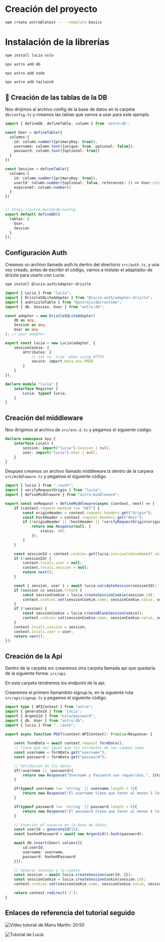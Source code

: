 # Creación del proyecto

```sh
npm create astro@latest -- --template basics
```

# Instalación de la librerías
```sh
npm install lucia oslo
```

```sh
npx astro add db
```
```sh
npx astro add node
```
```sh
npx astro add tailwind
```

## 🚀 Creación de las tablas de la DB

Nos dirijimos al archivo config de la base de datos en la carpeta `db/config.ts` y creamos las tablas que vamos a usar para este ejemplo.

```ts
import { defineDb, defineTable, column } from 'astro:db';

const User = defineTable({
  columns:{
    id: column.number({primaryKey: true}),
    username: column.text({unique: true, optional: false}),
    password: column.text({optional: true})
  }
})

const Session = defineTable({
  columns:{
    id: column.number({primaryKey: true}),
    userId: column.number({optional: false, references: () => User.columns.id}),
    expiresAt: column.number()
  }
})


// https://astro.build/db/config
export default defineDb({
  tables: {
    User,
    Session
  }
});
```

## Configuración Auth

Creamos un archivo llamado auth.ts dentro del directorio `src/auth.ts`, y una vez creado, antes de escribir el código, vamos a instalar el adaptador de drizzle para usarlo con Lucia.

```sh
npm install @lucia-auth/adapter-drizzle
```

```ts
import { Lucia } from "lucia";
import { DrizzleSQLiteAdapter } from "@lucia-auth/adapter-drizzle";
import { asDrizzleTable } from "@astrojs/db/runtime";
import { db, Session, User } from "astro:db";

const adapter = new DrizzleSQLiteAdapter(
    db as any,
	Session as any,
    User as any
); // your adapter

export const lucia = new Lucia(adapter, {
	sessionCookie: {
		attributes: {
			// set to `true` when using HTTPS
			secure: import.meta.env.PROD
		}
	}
});

declare module "lucia" {
	interface Register {
		Lucia: typeof lucia;
	}
}
```

## Creación del middleware

Nos dirigimos al archivo de `src/env.d.ts` y pegamos el siguiente código.

```ts
declare namespace App {
	interface Locals {
		session: import("lucia").Session | null;
		user: import("lucia").User | null;
	}
}
```

Despues creamos un archivo llamado middleware.ts dentro de la carpera `src/middleware.ts` y pegamos el siguiente código.

```ts
import { lucia } from "./auth";
import { verifyRequestOrigin } from "lucia";
import { defineMiddleware } from "astro:middleware";

export const onRequest = defineMiddleware(async (context, next) => {
	if (context.request.method !== "GET") {
		const originHeader = context.request.headers.get("Origin");
		const hostHeader = context.request.headers.get("Host");
		if (!originHeader || !hostHeader || !verifyRequestOrigin(originHeader, [hostHeader])) {
			return new Response(null, {
				status: 403
			});
		}
	}

	const sessionId = context.cookies.get(lucia.sessionCookieName)?.value ?? null;
	if (!sessionId) {
		context.locals.user = null;
		context.locals.session = null;
		return next();
	}

	const { session, user } = await lucia.validateSession(sessionId);
	if (session && session.fresh) {
		const sessionCookie = lucia.createSessionCookie(session.id);
		context.cookies.set(sessionCookie.name, sessionCookie.value, sessionCookie.attributes);
	}
	if (!session) {
		const sessionCookie = lucia.createBlankSessionCookie();
		context.cookies.set(sessionCookie.name, sessionCookie.value, sessionCookie.attributes);
	}
	context.locals.session = session;
	context.locals.user = user;
	return next();
});
```

## Creación de la Api

Dentro de la carpeta src crearemos otra carpeta llamada api que quedaría de la siguiente forma: `src/api`. 

En esta carpeta tendremos los endpoint de la api.

Crearemos el primero llamandolo signup.ts, en la siguiente ruta `src/api/signup.ts` y pegamos el siguiente código.

```ts
import type { APIContext } from "astro";
import { generateId } from 'lucia';
import { Argon2id } from "oslo/password";
import { db, User } from "astro:db";
import { lucia } from "../auth";

export async function POST(context:APIContext): Promise<Response> {
    
    const formData = await context.request.formData();
    // Tiene que ser igual que los atributos de los campos name.
    const username = formData.get("username");
    const password = formData.get("password");

    // Validación de los datos.
    if(!username || !password){
        return new Response("Username y Password son requeridos.", {status:400});
    }

    if(typeof username !== 'string' || username.length < 3){
        return new Response("El username tiene que tener al menos 3 letras", {status:400});
    }

    if(typeof password !== 'string' || password.length < 6){
        return new Response("El password tiene que tener al menos 4 letras", {status:400});
    }

    // Insertar el usuario en la base de datos.
    const userId = generateId(15);
    const hashedPassword = await new Argon2id().hash(password);

    await db.insert(User).values([{
        id:userId,
        username: username,
        password: hashedPassword
    }]);

    // Generar session y la cookie.
    const session = await lucia.createSession(userId, {});
    const sessionCookie = lucia.createSessionCookie(session.id);
    context.cookies.set(sessionCookie.name, sessionCookie.value, sessionCookie.attributes);

    return context.redirect('/');
}
```


## Enlaces de referencia del tutorial seguido

![Video tutorial de Manu Martin: 20:50](https://www.youtube.com/watch?v=cAPzJ7sxPMk&t=474s)

![Tutorial de Lucia](https://lucia-auth.com/getting-started/astro)